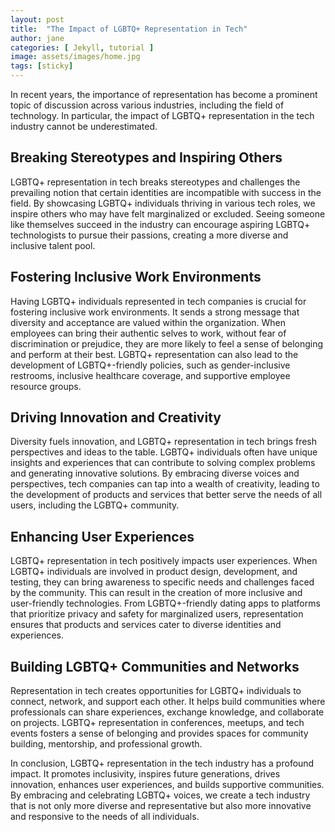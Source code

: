 ```yaml
---
layout: post
title:  "The Impact of LGBTQ+ Representation in Tech"
author: jane
categories: [ Jekyll, tutorial ]
image: assets/images/home.jpg
tags: [sticky]
---
```


In recent years, the importance of representation has become a prominent topic of discussion across various industries, including the field of technology. In particular, the impact of LGBTQ+ representation in the tech industry cannot be underestimated. 

## Breaking Stereotypes and Inspiring Others

LGBTQ+ representation in tech breaks stereotypes and challenges the prevailing notion that certain identities are incompatible with success in the field. By showcasing LGBTQ+ individuals thriving in various tech roles, we inspire others who may have felt marginalized or excluded. Seeing someone like themselves succeed in the industry can encourage aspiring LGBTQ+ technologists to pursue their passions, creating a more diverse and inclusive talent pool.

## Fostering Inclusive Work Environments

Having LGBTQ+ individuals represented in tech companies is crucial for fostering inclusive work environments. It sends a strong message that diversity and acceptance are valued within the organization. When employees can bring their authentic selves to work, without fear of discrimination or prejudice, they are more likely to feel a sense of belonging and perform at their best. LGBTQ+ representation can also lead to the development of LGBTQ+-friendly policies, such as gender-inclusive restrooms, inclusive healthcare coverage, and supportive employee resource groups.

## Driving Innovation and Creativity

Diversity fuels innovation, and LGBTQ+ representation in tech brings fresh perspectives and ideas to the table. LGBTQ+ individuals often have unique insights and experiences that can contribute to solving complex problems and generating innovative solutions. By embracing diverse voices and perspectives, tech companies can tap into a wealth of creativity, leading to the development of products and services that better serve the needs of all users, including the LGBTQ+ community.

## Enhancing User Experiences

LGBTQ+ representation in tech positively impacts user experiences. When LGBTQ+ individuals are involved in product design, development, and testing, they can bring awareness to specific needs and challenges faced by the community. This can result in the creation of more inclusive and user-friendly technologies. From LGBTQ+-friendly dating apps to platforms that prioritize privacy and safety for marginalized users, representation ensures that products and services cater to diverse identities and experiences.

## Building LGBTQ+ Communities and Networks

Representation in tech creates opportunities for LGBTQ+ individuals to connect, network, and support each other. It helps build communities where professionals can share experiences, exchange knowledge, and collaborate on projects. LGBTQ+ representation in conferences, meetups, and tech events fosters a sense of belonging and provides spaces for community building, mentorship, and professional growth.

In conclusion, LGBTQ+ representation in the tech industry has a profound impact. It promotes inclusivity, inspires future generations, drives innovation, enhances user experiences, and builds supportive communities. By embracing and celebrating LGBTQ+ voices, we create a tech industry that is not only more diverse and representative but also more innovative and responsive to the needs of all individuals.